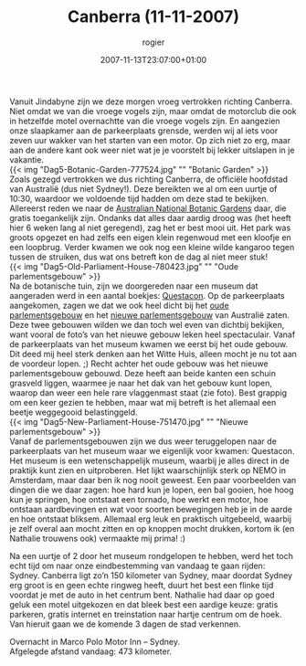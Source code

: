 ﻿---
title: Canberra (11-11-2007)
author: rogier
type: post
date: 2007-11-13T23:07:00+01:00
url: /weblog/2007/11/13/canberra-11-11-2007/
commentFolder: 2007-11-13-canberra-11-11-2007
categories:
- Vakantie
tags:
- Australie
resources:
- src: Dag5-Botanic-Garden-777524.jpg
  title: Botanic Garden
- src: Dag5-Old-Parliament-House-780423.jpg
  title: Oude parlementsgebouw
- src: Dag5-New-Parliament-House-751470.jpg
  title: Nieuwe parlementsgebouw
aliases:
- /weblog/vakantie/2007/11/canberra-11-11-2007.html

---
Vanuit Jindabyne zijn we deze morgen vroeg vertrokken richting Canberra. Niet omdat we van die vroege vogels zijn, maar omdat de motorclub die ook in hetzelfde motel overnachtte van die vroege vogels zijn. En aangezien onze slaapkamer aan de parkeerplaats grensde,  werden wij al iets voor zeven uur wakker van het starten van een motor. Op zich niet zo erg, maar aan de andere kant ook weer niet wat je je voorstelt bij lekker uitslapen in je vakantie.  
{{< img "Dag5-Botanic-Garden-777524.jpg" ""  "Botanic Garden" >}}  
Zoals gezegd vertrokken we dus richting Canberra, de officiële hoofdstad van Australië (dus niet Sydney!). Deze bereikten we al om een uurtje of 10:30, waardoor we voldoende tijd hadden om deze stad te bekijken. Allereerst reden we naar de [Australian National Botanic Gardens](http://www.anbg.gov.au/anbg/) daar, die gratis toegankelijk zijn. Ondanks dat alles daar aardig droog was (het heeft hier 6 weken lang al niet geregend), zag het er best mooi uit. Het park was groots opgezet en had zelfs een  eigen klein regenwoud met een kloofje en een loopbrug. Verder kwamen we ook nog een kleine wilde kangaroo tegen tussen de struiken, dus wat ons betreft kon de dag al niet meer stuk!  
{{< img "Dag5-Old-Parliament-House-780423.jpg" ""  "Oude parlementsgebouw" >}}  
Na de botanische tuin, zijn we doorgereden naar een museum dat aangeraden werd in een aantal boekjes: [Questacon](http://www.questacon.edu.au/). Op de parkeerplaats aangekomen, zagen we dat we ook heel dicht bij het [oude parlementsgebouw](http://www.oph.gov.au/) en het [nieuwe parlementsgebouw](http://www.aph.gov.au/) van Australië zaten. Deze twee gebouwen wilden we dan toch wel even van dichtbij bekijken, want vooral de foto’s van het nieuwe gebouw leken heel spectaculair. Vanaf de parkeerplaats van het museum kwamen we eerst bij het oude gebouw. Dit deed mij heel sterk denken aan het Witte Huis, alleen mocht je nu tot aan de voordeur lopen. ;) Recht achter het oude gebouw was het nieuwe parlementsgebouw gebouwd. Deze heeft aan beide kanten een schuin grasveld liggen, waarmee je naar het dak van het gebouw kunt lopen, waarop dan weer een hele rare vlaggenmast staat (zie foto). Best grappig om een keer gezien te hebben, maar wat mij betreft is het allemaal een beetje weggegooid belastinggeld.  
{{< img "Dag5-New-Parliament-House-751470.jpg" ""  "Nieuwe parlementsgebouw" >}}  
Vanaf de parlementsgebouwen zijn we dus weer teruggelopen naar de parkeerplaats van het museum waar we eigenlijk voor kwamen: Questacon. Het museum is een wetenschappelijk museum, waarbij je alles direct in de praktijk kunt zien en uitproberen. Het lijkt waarschijnlijk sterk op NEMO in Amsterdam, maar daar ben ik nog nooit geweest. Een paar voorbeelden van dingen die we daar zagen: hoe hard kun je lopen, een bal gooien, hoe hoog kun je springen, hoe ontstaat een tornado, hoe werkt een motor, hoe ontstaan aardbevingen en wat voor soorten bewegingen heb je in de aarde en hoe ontstaat bliksem. Allemaal erg leuk en praktisch uitgebeeld, waarbij je zelf overal aan mocht zitten en op knoppen mocht drukken, kortom ik (en Nathalie trouwens ook) vermaakte mij prima! :)  

Na een uurtje of 2 door het museum rondgelopen te hebben, werd het toch echt tijd om naar onze eindbestemming van vandaag te gaan rijden: Sydney. Canberra ligt zo’n 150 kilometer van Sydney, maar doordat Sydney erg groot is en geen echte ringweg heeft, duurt het best een flinke tijd voordat je met de auto in het centrum bent. Nathalie had daar op goed geluk een motel uitgekozen en dat bleek best een aardige keuze: gratis parkeren, gratis internet en treinstation naar hartje centrum om de hoek. Van hieruit gaan we de komende 3 dagen de stad verkennen.  

Overnacht in Marco Polo Motor Inn – Sydney.  
Afgelegde afstand vandaag:  473 kilometer.

